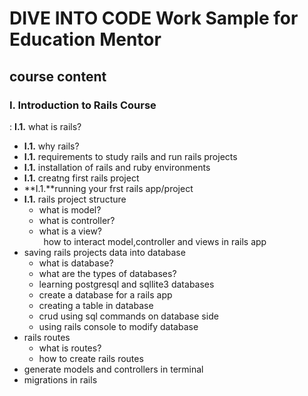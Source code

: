 
# DIVE INTO CODE Work Sample for Education Mentor
## course content
### I. Introduction to Rails Course
:  **I.1.** what is rails?
  * **I.1.** why rails? 
  * **I.1.** requirements to study rails and run rails projects
  * **I.1.** installation of rails and ruby environments
  * **I.1.** creatng first rails project
  *  **I.1.**running your frst rails app/project
  * **I.1.** rails project structure
    * what is model?
    * what is controller?
    * what is a view?
  <br/> &ensp;how to interact model,controller and views in rails app
  * saving rails projects data into database
    * what is database?
    * what are the types of databases?
    * learning postgresql and sqllite3 databases
    * create a database for a rails app
    * creating a table in database
    * crud using sql commands on database side
    * using rails console to modify database
  * rails routes
    * what is routes?
    * how to create rails routes
  * generate models and controllers in terminal
  * migrations in rails

